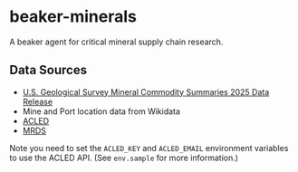 # beaker-minerals 

A beaker agent for critical mineral supply chain research.

## Data Sources

- [U.S. Geological Survey Mineral Commodity Summaries 2025 Data Release](https://www.sciencebase.gov/catalog/item/677eaf95d34e760b392c4970)
- Mine and Port location data from Wikidata
- [ACLED](https://acleddata.com/)
- [MRDS](https://minerals.usgs.gov/minerals/pubs/commodity/mrds/)

Note you need to set the `ACLED_KEY` and `ACLED_EMAIL` environment variables to use the ACLED API. (See `env.sample` for more information.)